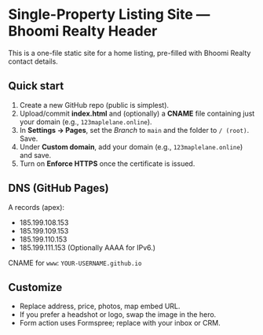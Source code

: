 # Single-Property Listing Site — Bhoomi Realty Header

This is a one-file static site for a home listing, pre-filled with Bhoomi Realty contact details.

## Quick start
1. Create a new GitHub repo (public is simplest).
2. Upload/commit **index.html** and (optionally) a **CNAME** file containing just your domain (e.g., `123maplelane.online`).
3. In **Settings → Pages**, set the *Branch* to `main` and the folder to `/ (root)`. Save.
4. Under **Custom domain**, add your domain (e.g., `123maplelane.online`) and save.
5. Turn on **Enforce HTTPS** once the certificate is issued.

## DNS (GitHub Pages)
A records (apex):
- 185.199.108.153
- 185.199.109.153
- 185.199.110.153
- 185.199.111.153
(Optionally AAAA for IPv6.)

CNAME for `www`: `YOUR-USERNAME.github.io`

## Customize
- Replace address, price, photos, map embed URL.
- If you prefer a headshot or logo, swap the image in the hero.
- Form action uses Formspree; replace with your inbox or CRM.
